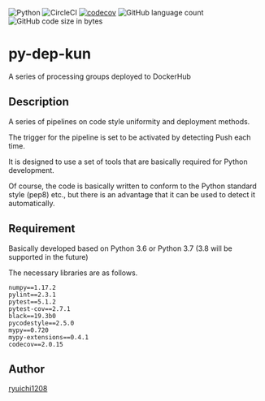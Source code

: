 ![Python](https://img.shields.io/badge/Python-3.6%2F3.7-red)
![CircleCI](https://img.shields.io/circleci/build/github/ryuichi1208/py-dep-kun/master)
[![codecov](https://codecov.io/gh/ryuichi1208/py-dep-kun/branch/master/graph/badge.svg)](https://codecov.io/gh/ryuichi1208/py-dep-kun)
![GitHub language count](https://img.shields.io/github/languages/count/ryuichi1208/py-dep-kun)
![GitHub code size in bytes](https://img.shields.io/github/languages/code-size/ryuichi1208/py-dep-kun)

# py-dep-kun
A series of processing groups deployed to DockerHub

## Description

A series of pipelines on code style uniformity and deployment methods.

The trigger for the pipeline is set to be activated by detecting Push each time.

It is designed to use a set of tools that are basically required for Python development.

Of course, the code is basically written to conform to the Python standard style (pep8) etc., but there is an advantage that it can be used to detect it automatically.

## Requirement

Basically developed based on Python 3.6 or Python 3.7 (3.8 will be supported in the future)

The necessary libraries are as follows.

```
numpy==1.17.2
pylint==2.3.1
pytest==5.1.2
pytest-cov==2.7.1
black==19.3b0
pycodestyle==2.5.0
mypy==0.720
mypy-extensions==0.4.1
codecov==2.0.15
```

## Author

[ryuichi1208](https://github.com/ryuichi1208)
